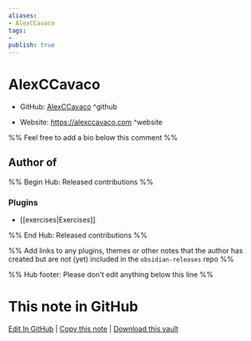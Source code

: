 ```yaml
---
aliases:
- AlexCCavaco
tags:
- 
publish: true
---
```


# AlexCCavaco

- GitHub: [AlexCCavaco](https://github.com/AlexCCavaco/) ^github
<!-- - Discord: `@` ^discord-->
- Website: <https://alexccavaco.com> ^website
<!-- - [[Publish sites|Publish site]]: <https://> ^publish-->

%% Feel free to add a bio below this comment %%


## Author of

%% Begin Hub: Released contributions %%
### Plugins
- [[exercises|Exercises]]

%% End Hub: Released contributions %%

%% Add links to any plugins, themes or other notes that the author has created but are not (yet) included in the `obsidian-releases` repo %%

<!--
### Unlisted plugins
-->

<!--
### Others
-->

<!--
## Sponsor this author
-->

<!-- - [[GitHub sponsors]]: [Sponsor @AlexCCavaco on GitHub Sponsors](https://github.com/sponsors/AlexCCavaco) ^github-sponsor-->
<!-- - [[Buy me a coffee]]: <https://> ^buy-me-a-coffee-->
<!-- - [[PayPal]]: <https://> ^paypal-->
<!-- - [[Patreon]]: <https://> ^patreon-->

<!--
## Follow this author
-->

<!-- - [[YouTube Channels|On YouTube]]: <https://> ^youtube-->
<!-- - Twitter: <https://> ^twitter-->
<!-- - ... -->

%% Hub footer: Please don't edit anything below this line %%

# This note in GitHub

<span class="git-footer">[Edit In GitHub](https://github.dev/obsidian-community/obsidian-hub/blob/main/01%20-%20Community/People/AlexCCavaco.md "git-hub-edit-note") | [Copy this note](https://raw.githubusercontent.com/obsidian-community/obsidian-hub/main/01%20-%20Community/People/AlexCCavaco.md "git-hub-copy-note") | [Download this vault](https://github.com/obsidian-community/obsidian-hub/archive/refs/heads/main.zip "git-hub-download-vault") </span>
